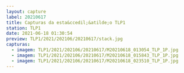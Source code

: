 ```yaml
---
layout: capture
label: 20210617
title: Capturas da esta&ccedil;&atilde;o TLP1
station: TLP1
date: 2021-06-18 01:30:54
preview: TLP1/2021/202106/20210617/stack.jpg
capturas:
  - imagem: TLP1/2021/202106/20210617/M20210618_013054_TLP_1P.jpg
  - imagem: TLP1/2021/202106/20210617/M20210618_015843_TLP_1P.jpg
  - imagem: TLP1/2021/202106/20210617/M20210618_023510_TLP_1P.jpg
---
```

